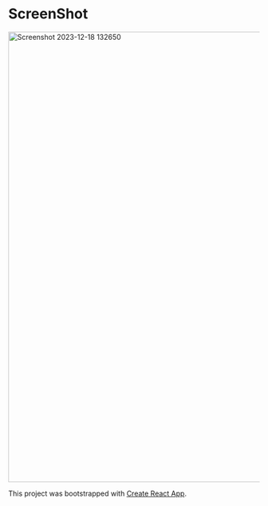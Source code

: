 # ScreenShot
<img width="903" alt="Screenshot 2023-12-18 132650" src="https://github.com/lalitkumawat1m/TodoList-app/assets/91591901/d7f938c3-ded9-4f11-bbfa-6b6288bd0a33">


This project was bootstrapped with [Create React App](https://github.com/facebook/create-react-app).

